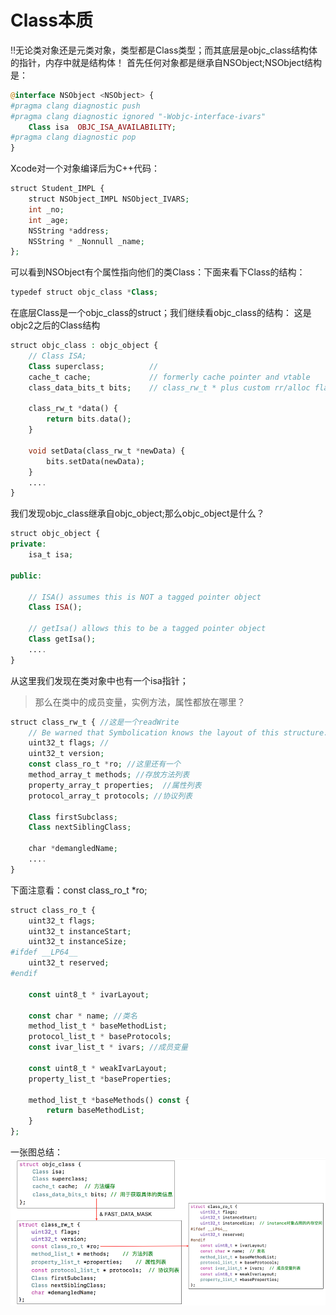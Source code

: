 # Class本质
‼️无论类对象还是元类对象，类型都是Class类型；而其底层是objc_class结构体的指针，内存中就是结构体！
首先任何对象都是继承自NSObject;NSObject结构是：

```php
@interface NSObject <NSObject> {
#pragma clang diagnostic push
#pragma clang diagnostic ignored "-Wobjc-interface-ivars"
    Class isa  OBJC_ISA_AVAILABILITY;
#pragma clang diagnostic pop
}
```
Xcode对一个对象编译后为C++代码：
```php
struct Student_IMPL {
	struct NSObject_IMPL NSObject_IVARS;
	int _no;
	int _age;
	NSString *address;
	NSString * _Nonnull _name;
};
```

可以看到NSObject有个属性指向他们的类Class：下面来看下Class的结构：
```php
typedef struct objc_class *Class;
```
在底层Class是一个objc_class的struct；我们继续看objc_class的结构：
这是objc2之后的Class结构
```php
struct objc_class : objc_object {
    // Class ISA;
    Class superclass;          // 
    cache_t cache;             // formerly cache pointer and vtable
    class_data_bits_t bits;    // class_rw_t * plus custom rr/alloc flags

    class_rw_t *data() { 
        return bits.data();
    }
    
    void setData(class_rw_t *newData) {
        bits.setData(newData);
    }
    ....
}
```
我们发现objc_class继承自objc_object;那么objc_object是什么？
```php
struct objc_object {
private:
    isa_t isa;

public:

    // ISA() assumes this is NOT a tagged pointer object
    Class ISA();

    // getIsa() allows this to be a tagged pointer object
    Class getIsa();
    ....
}
```
从这里我们发现在类对象中也有一个isa指针；

> 那么在类中的成员变量，实例方法，属性都放在哪里？
```php
struct class_rw_t { //这是一个readWrite
    // Be warned that Symbolication knows the layout of this structure.
    uint32_t flags; //
    uint32_t version;
    const class_ro_t *ro; //这里还有一个
    method_array_t methods; //存放方法列表
    property_array_t properties;  //属性列表
    protocol_array_t protocols; //协议列表

    Class firstSubclass;
    Class nextSiblingClass;

    char *demangledName;
    ....
}
```
下面注意看：const class_ro_t *ro;
```php
struct class_ro_t {
    uint32_t flags;
    uint32_t instanceStart;
    uint32_t instanceSize;
#ifdef __LP64__
    uint32_t reserved;
#endif

    const uint8_t * ivarLayout;
    
    const char * name; //类名
    method_list_t * baseMethodList;
    protocol_list_t * baseProtocols;
    const ivar_list_t * ivars; //成员变量

    const uint8_t * weakIvarLayout;
    property_list_t *baseProperties;

    method_list_t *baseMethods() const {
        return baseMethodList;
    }
};
```
一张图总结：
![struct-objcet](https://github.com/Interview-Skill/OC-Class-Analysis/blob/master/Image/struct_object.png)

